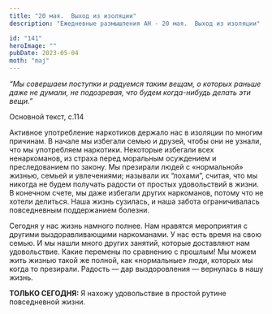 ```yaml
---
title: "20 мая.  Выход из изоляции"
description: "Ежедневные размышления АН - 20 мая.  Выход из изоляции"

id: "141"
heroImage: ""
pubDate: 2023-05-04
moth: "maj"
---
```


_“Мы совершаем поступки и радуемся таким вещам, о которых раньше даже не
думали, не подозревая, что будем когда-нибудь делать эти вещи.”_

Основной текст, с.114

Активное употребление наркотиков держало нас в изоляции по многим причинам. В
начале мы избегали семью и друзей, чтобы они не узнали, что мы употребляем
наркотики. Некоторые избегали всех ненаркоманов, из страха перед моральным
осуждением и преследованием по закону. Мы презирали людей с «нормальной»
жизнью, семьей и увлечениями; называли их “лохами”, считая, что мы никогда не
будем получать радости от простых удовольствий в жизни. В конечном счете, мы
даже избегали других наркоманов, потому что не хотели делиться. Наша жизнь
сузилась, и наша забота ограничивалась повседневным поддержанием болезни.

Сегодня у нас жизнь намного полнее. Нам нравятся мероприятия с другими
выздоравливающими наркоманами. У нас есть время на свою семью. И мы нашли
много других занятий, которые доставляют нам удовольствие. Какие перемены по
сравнению с прошлым! Мы можем жить жизнью такой же полной, как «нормальные»
люди, которых мы когда то презирали. Радость — дар выздоровления — вернулась в
нашу жизнь.

**ТОЛЬКО СЕГОДНЯ:** Я нахожу удовольствие в простой рутине повседневной жизни.
